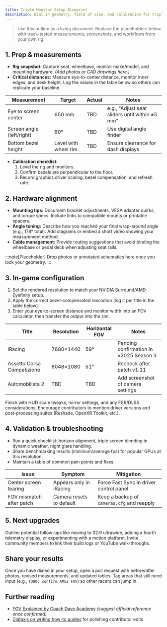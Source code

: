 ```yaml
---
title: Triple Monitor Setup Blueprint
description: Dial in geometry, field of view, and calibration for triple-screen sim rigs.
---
```


> Use this outline as a living document. Replace the placeholders below with track-tested measurements, screenshots, and workflows from your own rig.

## 1. Prep & measurements

- **Rig snapshot:** Capture seat, wheelbase, monitor make/model, and mounting hardware. _(Add photos or CAD drawings here.)_
- **Critical distances:** Measure eye-to-center distance, monitor inner edges, and desk height. Log the values in the table below so others can replicate your baseline.

| Measurement               | Target               | Actual | Notes                                          |
| ------------------------- | -------------------- | ------ | ---------------------------------------------- |
| Eye to screen center      | 650 mm               | TBD    | e.g., "Adjust seat sliders until within ±5 mm" |
| Screen angle (left/right) | 60°                  | TBD    | Use digital angle finder                       |
| Bottom bezel height       | Level with wheel rim | TBD    | Ensure clearance for dash displays             |

- **Calibration checklist:**
  1. Level the rig and monitors.
  2. Confirm bezels are perpendicular to the floor.
  3. Record graphics driver scaling, bezel compensation, and refresh rate.

## 2. Hardware alignment

- **Mounting tips:** Document bracket adjustments, VESA adapter quirks, and torque specs. Include links to compatible mounts or printable spacers.
- **Angle tuning:** Describe how you reached your final wrap-around angle (e.g., 178° total). Add diagrams or embed a short video showing your measurement method.
- **Cable management:** Provide routing suggestions that avoid binding the wheelbase or pedal deck when adjusting seat rails.

:::note[Placeholder]
Drop photos or annotated schematics here once you lock your geometry.
:::

## 3. In-game configuration

1. Set the rendered resolution to match your NVIDIA Surround/AMD Eyefinity setup.
2. Apply the correct bezel-compensated resolution (log it per title in the table below).
3. Enter your eye-to-screen distance and monitor width into an FOV calculator, then transfer the output into the sim.

| Title                      | Resolution | Horizontal FOV | Notes                                  |
| -------------------------- | ---------- | -------------- | -------------------------------------- |
| iRacing                    | 7680×1440  | 59°            | Pending confirmation in v2025 Season 3 |
| Assetto Corsa Competizione | 6048×1080  | 51°            | Recheck after patch v1.11              |
| Automobilista 2            | TBD        | TBD            | Add screenshot of camera settings      |

Finish with HUD scale tweaks, mirror settings, and any FSR/DLSS considerations. Encourage contributors to mention driver versions and post-processing suites (Reshade, OpenXR Toolkit, etc.).

## 4. Validation & troubleshooting

- Run a quick checklist: horizon alignment, triple screen blending in dynamic weather, night glare handling.
- Share benchmarking results (minimum/average fps) for popular GPUs at this resolution.
- Maintain a table of common pain points and fixes:

| Issue                    | Symptom                  | Mitigation                                 |
| ------------------------ | ------------------------ | ------------------------------------------ |
| Center screen tearing    | Appears only in iRacing  | Force Fast Sync in driver control panel    |
| FOV mismatch after patch | Camera resets to default | Keep a backup of `cameras.cfg` and reapply |

## 5. Next upgrades

Outline potential follow-ups like moving to 32:9 ultrawide, adding a fourth telemetry display, or experimenting with a motion platform. Invite community members to link their build logs or YouTube walk-throughs.

## Share your results

Once you have dialed in your setup, open a pull request with before/after photos, revised measurements, and updated tables. Tag areas that still need input (e.g., `TODO: confirm AMS2 FOV`) so other racers can jump in.

## Further reading

- [FOV Explained by Coach Dave Academy](https://coachDaveAcademy.com/) _(suggest official reference once confirmed)_
- [Diátaxis on writing how-to guides](https://diataxis.fr/how-to-guides/) for polishing contributor edits
